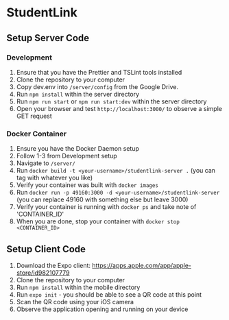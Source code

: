 # StudentLink

## Setup Server Code

### Development
1. Ensure that you have the Prettier and TSLint tools installed
2. Clone the repository to your computer
3. Copy dev.env into `/server/config` from the Google Drive.
4. Run `npm install` within the server directory
5. Run `npm run start` or `npm run start:dev` within the server directory
6. Open your browser and test `http://localhost:3000/` to observe a simple GET request

### Docker Container
1. Ensure you have the Docker Daemon setup
1. Follow 1-3 from Development setup
2. Navigate to `/server/`
3. Run `docker build -t <your-username>/studentlink-server .` (you can tag with whatever you like)
4. Verify your container was built with `docker images`
4. Run `docker run -p 49160:3000 -d <your-username>/studentlink-server` (you can replace 49160 with something else but leave 3000)
5. Verify your container is running with `docker ps` and take note of 'CONTAINER_ID'
6. When you are done, stop your container with `docker stop <CONTAINER_ID>`

## Setup Client Code

1. Download the Expo client: https://apps.apple.com/app/apple-store/id982107779
2. Clone the repository to your computer
3. Run `npm install` within the mobile directory
4. Run `expo init` - you should be able to see a QR code at this point
5. Scan the QR code using your iOS camera
6. Observe the application opening and running on your device
